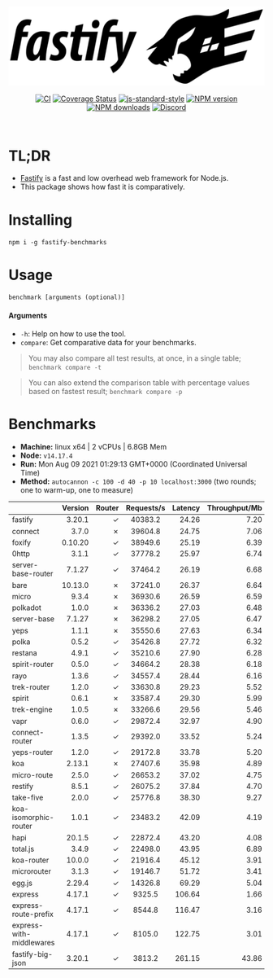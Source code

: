 <div align="center">
  <img src="https://github.com/fastify/graphics/raw/HEAD/fastify-landscape-outlined.svg" width="650" height="auto"/>
</div>

<div align="center">

[![CI](https://github.com/fastify/fastify/workflows/ci/badge.svg)](https://github.com/fastify/fastify/actions/workflows/ci.yml)
[![Coverage Status](https://coveralls.io/repos/github/fastify/fastify/badge.svg?branch=master)](https://coveralls.io/github/fastify/fastify?branch=master)
[![js-standard-style](https://img.shields.io/badge/code%20style-standard-brightgreen.svg?style=flat)](http://standardjs.com/)
[![NPM version](https://img.shields.io/npm/v/fastify.svg?style=flat)](https://www.npmjs.com/package/fastify)
[![NPM downloads](https://img.shields.io/npm/dm/fastify.svg?style=flat)](https://www.npmjs.com/package/fastify) [![Discord](https://img.shields.io/discord/725613461949906985)](https://discord.gg/fastify)

</div>
<br />

# TL;DR

* [Fastify](https://github.com/fastify/fastify) is a fast and low overhead web framework for Node.js.
* This package shows how fast it is comparatively.

# Installing

```
npm i -g fastify-benchmarks
```

# Usage

```
benchmark [arguments (optional)]
```

#### Arguments

* `-h`: Help on how to use the tool.
* `compare`: Get comparative data for your benchmarks.

> You may also compare all test results, at once, in a single table; `benchmark compare -t`

> You can also extend the comparison table with percentage values based on fastest result; `benchmark compare -p`
# Benchmarks

* __Machine:__ linux x64 | 2 vCPUs | 6.8GB Mem
* __Node:__ `v14.17.4`
* __Run:__ Mon Aug 09 2021 01:29:13 GMT+0000 (Coordinated Universal Time)
* __Method:__ `autocannon -c 100 -d 40 -p 10 localhost:3000` (two rounds; one to warm-up, one to measure)

|                          | Version | Router | Requests/s | Latency | Throughput/Mb |
| :--                      | --:     | --:    | :-:        | --:     | --:           |
| fastify                  | 3.20.1  | ✓      | 40383.2    | 24.26   | 7.20          |
| connect                  | 3.7.0   | ✗      | 39604.8    | 24.75   | 7.06          |
| foxify                   | 0.10.20 | ✓      | 38949.6    | 25.19   | 6.39          |
| 0http                    | 3.1.1   | ✓      | 37778.2    | 25.97   | 6.74          |
| server-base-router       | 7.1.27  | ✓      | 37464.2    | 26.19   | 6.68          |
| bare                     | 10.13.0 | ✗      | 37241.0    | 26.37   | 6.64          |
| micro                    | 9.3.4   | ✗      | 36930.6    | 26.59   | 6.59          |
| polkadot                 | 1.0.0   | ✗      | 36336.2    | 27.03   | 6.48          |
| server-base              | 7.1.27  | ✗      | 36298.2    | 27.05   | 6.47          |
| yeps                     | 1.1.1   | ✗      | 35550.6    | 27.63   | 6.34          |
| polka                    | 0.5.2   | ✓      | 35426.8    | 27.72   | 6.32          |
| restana                  | 4.9.1   | ✓      | 35210.6    | 27.90   | 6.28          |
| spirit-router            | 0.5.0   | ✓      | 34664.2    | 28.38   | 6.18          |
| rayo                     | 1.3.6   | ✓      | 34557.4    | 28.44   | 6.16          |
| trek-router              | 1.2.0   | ✓      | 33630.8    | 29.23   | 5.52          |
| spirit                   | 0.6.1   | ✗      | 33587.4    | 29.30   | 5.99          |
| trek-engine              | 1.0.5   | ✗      | 33266.6    | 29.56   | 5.46          |
| vapr                     | 0.6.0   | ✓      | 29872.4    | 32.97   | 4.90          |
| connect-router           | 1.3.5   | ✓      | 29392.0    | 33.52   | 5.24          |
| yeps-router              | 1.2.0   | ✓      | 29172.8    | 33.78   | 5.20          |
| koa                      | 2.13.1  | ✗      | 27407.6    | 35.98   | 4.89          |
| micro-route              | 2.5.0   | ✓      | 26653.2    | 37.02   | 4.75          |
| restify                  | 8.5.1   | ✓      | 26075.2    | 37.84   | 4.70          |
| take-five                | 2.0.0   | ✓      | 25776.8    | 38.30   | 9.27          |
| koa-isomorphic-router    | 1.0.1   | ✓      | 23483.2    | 42.09   | 4.19          |
| hapi                     | 20.1.5  | ✓      | 22872.4    | 43.20   | 4.08          |
| total.js                 | 3.4.9   | ✓      | 22498.0    | 43.95   | 6.89          |
| koa-router               | 10.0.0  | ✓      | 21916.4    | 45.12   | 3.91          |
| microrouter              | 3.1.3   | ✓      | 19146.7    | 51.72   | 3.41          |
| egg.js                   | 2.29.4  | ✓      | 14326.8    | 69.29   | 5.04          |
| express                  | 4.17.1  | ✓      | 9325.5     | 106.64  | 1.66          |
| express-route-prefix     | 4.17.1  | ✓      | 8544.8     | 116.47  | 3.16          |
| express-with-middlewares | 4.17.1  | ✓      | 8105.0     | 122.75  | 3.01          |
| fastify-big-json         | 3.20.1  | ✓      | 3813.2     | 261.15  | 43.86         |
